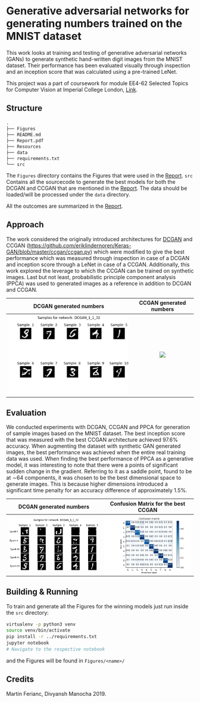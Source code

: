 # Generative adversarial networks for generating numbers trained on the MNIST dataset
This work looks at training and testing of generative adversarial networks (GANs) to generate synthetic hand-written digit images from the MNIST dataset. Their performance has been evaluated visually through inspection and an inception score that was calculated using a pre-trained LeNet.

This project was a part of coursework for module EE4-62 Selected Topics for Computer Vision at Imperial College London, [Link](http://intranet.ee.ic.ac.uk/electricalengineering/eecourses_t4/course_content.asp?c=EE4-62&s=J4#start).

## Structure
```
.
├── Figures
├── README.md
├── Report.pdf
├── Resources
├── data
├── requirements.txt
└── src

```
The `Figures` directory contains the Figures that were used in the [Report](Report.pdf). `src` Contains all the sourcecode to generate the best models for both the DCGAN and CCGAN that are mentioned in the [Report](Report.pdf). The data should be loaded/will be processed under the `data` directory.

All the outcomes are summarized in the [Report](Report.pdf).

## Approach

The work considered the originally introduced architectures for [DCGAN](https://arxiv.org/abs/1511.06434) and CCGAN (https://github.com/eriklindernoren/Keras-GAN/blob/master/ccgan/ccgan.py) which were modified to give the best performance which was measured through inspection in case of a DCGAN and inception score through a LeNet in case of a CCGAN. Additionally, this work explored the leverage to which the CCGAN can be trained on synthetic images. Last but not least, probabilistic principle component analysis (PPCA) was used to generated images as a reference in addition to DCGAN and CCGAN.

DCGAN generated numbers |  CCGAN generated numbers
:-------------------------:|:-------------------------:
![](Figures/DCGAN_1_1_32/sample_labeled_DCGAN_1_1_32_20.png)  |  ![](Figures/sample_CGAN_1_1_64/sample_CGAN_1_1_64_24.png)

## Evaluation

We conducted experiments with DCGAN, CCGAN and PPCA for generation of sample images based on the MNIST dataset. The best inception score that was measured with the best CCGAN architecture achieved 97.6% accuracy. When augmenting the dataset with synthetic GAN generated images, the best performance was achieved when the entire real training data was used. When finding the best performance of PPCA as a generative model, it was interesting to note that there were a points of significant sudden change in the gradient. Referring to it as a saddle point, found to be at ∼64 components, it was chosen to be the best dimensional space to generate images. This is because higher dimensions introduced a significant time penalty for an accuracy difference of approximately 1.5%.

DCGAN generated numbers |  Confusion Matrix for the best CCGAN
:-------------------------:|:-------------------------:
![](Figures/Q1/q1_sample_images.png)  |  ![](Figures/Q2/cm_n_CGAN_1_1_64_ls.png)


## Building & Running
To train and generate all the Figures for the winning models just run inside the `src` directory:

```bash
virtualenv -p python3 venv
source venv/bin/activate
pip install -r ../requirements.txt
jupyter notebook
# Navigate to the respective notebook
```

and the Figures will be found in `Figures/<name>/`

## Credits
Martin Ferianc, Divyansh Manocha 2019.
